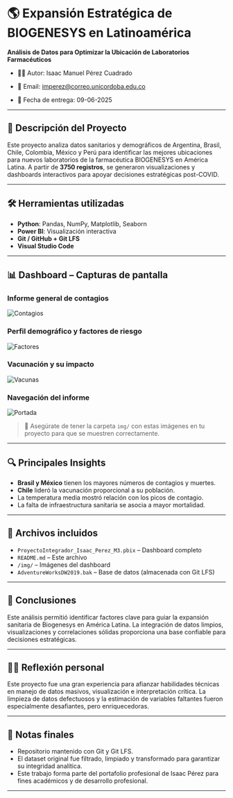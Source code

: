 # 🌎 Expansión Estratégica de BIOGENESYS en Latinoamérica

**Análisis de Datos para Optimizar la Ubicación de Laboratorios Farmacéuticos**

- 👨‍💻 Autor: Isaac Manuel Pérez Cuadrado  
- 📧 Email: imperez@correo.unicordoba.edu.co  

- 📅 Fecha de entrega: 09-06-2025  

---

## 📘 Descripción del Proyecto

Este proyecto analiza datos sanitarios y demográficos de Argentina, Brasil, Chile, Colombia, México y Perú para identificar las mejores ubicaciones para nuevos laboratorios de la farmacéutica BIOGENESYS en América Latina. A partir de **3750 registros**, se generaron visualizaciones y dashboards interactivos para apoyar decisiones estratégicas post-COVID.

---

## 🛠️ Herramientas utilizadas

- **Python**: Pandas, NumPy, Matplotlib, Seaborn  
- **Power BI**: Visualización interactiva  
- **Git / GitHub + Git LFS**  
- **Visual Studio Code**

---

## 📊 Dashboard – Capturas de pantalla

### Informe general de contagios  
![Contagios](img/captura1.png)

### Perfil demográfico y factores de riesgo  
![Factores](img/captura2.png)

### Vacunación y su impacto  
![Vacunas](img/captura3.png)

### Navegación del informe  
![Portada](img/captura4.png)

> 📝 Asegúrate de tener la carpeta `img/` con estas imágenes en tu proyecto para que se muestren correctamente.

---

## 🔍 Principales Insights

- **Brasil y México** tienen los mayores números de contagios y muertes.
- **Chile** lideró la vacunación proporcional a su población.
- La temperatura media mostró relación con los picos de contagio.
- La falta de infraestructura sanitaria se asocia a mayor mortalidad.

---

## 📁 Archivos incluidos

- `ProyectoIntegrador_Isaac_Perez_M3.pbix` – Dashboard completo  
- `README.md` – Este archivo  
- `/img/` – Imágenes del dashboard  
- `AdventureWorksDW2019.bak` – Base de datos (almacenada con Git LFS)

---

## 📌 Conclusiones

Este análisis permitió identificar factores clave para guiar la expansión sanitaria de Biogenesys en América Latina. La integración de datos limpios, visualizaciones y correlaciones sólidas proporciona una base confiable para decisiones estratégicas.

---

## 🙋‍♂️ Reflexión personal

Este proyecto fue una gran experiencia para afianzar habilidades técnicas en manejo de datos masivos, visualización e interpretación crítica. La limpieza de datos defectuosos y la estimación de variables faltantes fueron especialmente desafiantes, pero enriquecedoras.

---

## 📎 Notas finales

- Repositorio mantenido con Git y Git LFS.
- El dataset original fue filtrado, limpiado y transformado para garantizar su integridad analítica.
- Este trabajo forma parte del portafolio profesional de Isaac Pérez para fines académicos y de desarrollo profesional.

---
